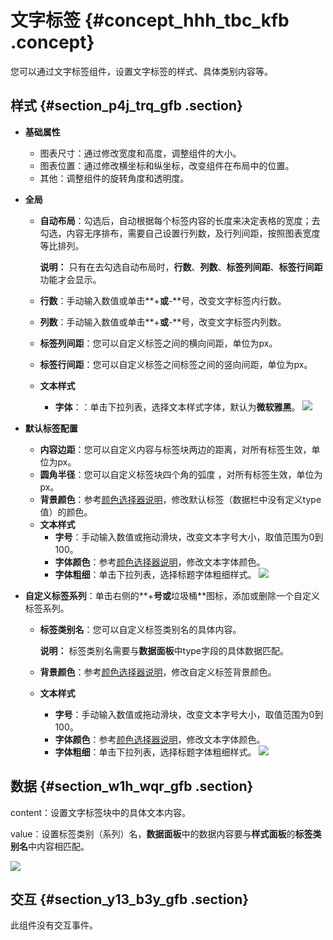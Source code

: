 # 文字标签 {#concept_hhh_tbc_kfb .concept}

您可以通过文字标签组件，设置文字标签的样式、具体类别内容等。

## 样式 {#section_p4j_trq_gfb .section}

-   **基础属性**

    -   图表尺寸：通过修改宽度和高度，调整组件的大小。
    -   图表位置：通过修改横坐标和纵坐标，改变组件在布局中的位置。
    -   其他：调整组件的旋转角度和透明度。
-   **全局**

    -   **自动布局**：勾选后，自动根据每个标签内容的长度来决定表格的宽度；去勾选，内容无序排布，需要自己设置行列数，及行列间距，按照图表宽度等比排列。

        **说明：** 只有在去勾选自动布局时，**行数**、**列数**、**标签列间距**、**标签行间距**功能才会显示。

    -   **行数**：手动输入数值或单击**+**或**-**号，改变文字标签内行数。
    -   **列数**：手动输入数值或单击**+**或**-**号，改变文字标签内列数。
    -   **标签列间距**：您可以自定义标签之间的横向间距，单位为px。
    -   **标签行间距**：您可以自定义标签之间标签之间的竖向间距，单位为px。
    -   **文本样式**
        -   **字体**：：单击下拉列表，选择文本样式字体，默认为**微软雅黑**。
    ![](http://static-aliyun-doc.oss-cn-hangzhou.aliyuncs.com/assets/img/22650/154174402613478_zh-CN.png)

-   **默认标签配置**

    -   **内容边距**：您可以自定义内容与标签块两边的距离，对所有标签生效，单位为px。
    -   **圆角半径**：您可以自定义标签块四个角的弧度 ，对所有标签生效，单位为px。
    -   **背景颜色**：参考[颜色选择器说明](cn.zh-CN/用户指南/管理组件/设置组件样式/配置项说明.md#section_kdw_vj4_t2b)，修改默认标签（数据栏中没有定义type值）的颜色。
    -   **文本样式**
        -   **字号**：手动输入数值或拖动滑块，改变文本字号大小，取值范围为0到100。
        -   **字体颜色**：参考[颜色选择器说明](cn.zh-CN/用户指南/管理组件/设置组件样式/配置项说明.md#section_kdw_vj4_t2b)，修改文本字体颜色。
        -   **字体粗细**：单击下拉列表，选择标题字体粗细样式。
    ![](http://static-aliyun-doc.oss-cn-hangzhou.aliyuncs.com/assets/img/22650/154174402613479_zh-CN.png)

-   **自定义标签系列**：单击右侧的**+**号或**垃圾桶**图标，添加或删除一个自定义标签系列。

    -   **标签类别名**：您可以自定义标签类别名的具体内容。

        **说明：** 标签类别名需要与**数据面板**中type字段的具体数据匹配。

    -   **背景颜色**：参考[颜色选择器说明](cn.zh-CN/用户指南/管理组件/设置组件样式/配置项说明.md#section_kdw_vj4_t2b)，修改自定义标签背景颜色。
    -   **文本样式**
        -   **字号**：手动输入数值或拖动滑块，改变文本字号大小，取值范围为0到100。
        -   **字体颜色**：参考[颜色选择器说明](cn.zh-CN/用户指南/管理组件/设置组件样式/配置项说明.md#section_kdw_vj4_t2b)，修改文本字体颜色。
        -   **字体粗细**：单击下拉列表，选择标题字体粗细样式。
    ![](http://static-aliyun-doc.oss-cn-hangzhou.aliyuncs.com/assets/img/22650/154174402613480_zh-CN.png)


## 数据 {#section_w1h_wqr_gfb .section}

content：设置文字标签块中的具体文本内容。

value：设置标签类别（系列）名，**数据面板**中的数据内容要与**样式面板**的**标签类别名**中内容相匹配。

![](images/13481_zh-CN_source.png)

## 交互 {#section_y13_b3y_gfb .section}

此组件没有交互事件。

